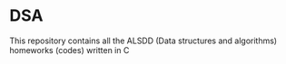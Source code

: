 # DSA
This repository contains all the ALSDD (Data structures and algorithms) homeworks (codes) written in C
